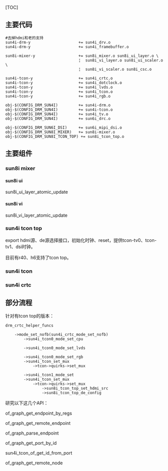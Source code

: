 [TOC]

## 主要代码

```shell
#去掉hdmi和老的支持
sun4i-drm-y                     += sun4i_drv.o
sun4i-drm-y                     += sun4i_framebuffer.o

sun8i-mixer-y                   += sun8i_mixer.o sun8i_ui_layer.o \
                                ¦  sun8i_vi_layer.o sun8i_ui_scaler.o \
                                ¦  sun8i_vi_scaler.o sun8i_csc.o

sun4i-tcon-y                    += sun4i_crtc.o
sun4i-tcon-y                    += sun4i_dotclock.o
sun4i-tcon-y                    += sun4i_lvds.o
sun4i-tcon-y                    += sun4i_tcon.o
sun4i-tcon-y                    += sun4i_rgb.o

obj-$(CONFIG_DRM_SUN4I)         += sun4i-drm.o
obj-$(CONFIG_DRM_SUN4I)         += sun4i-tcon.o
obj-$(CONFIG_DRM_SUN4I)         += sun4i_tv.o
obj-$(CONFIG_DRM_SUN4I)         += sun6i_drc.o

obj-$(CONFIG_DRM_SUN6I_DSI)     += sun6i_mipi_dsi.o
obj-$(CONFIG_DRM_SUN8I_MIXER)   += sun8i-mixer.o
obj-$(CONFIG_DRM_SUN8I_TCON_TOP) += sun8i_tcon_top.o
```
## 主要组件

### sun8i mixer

#### sun8i ui

sun8i_ui_layer_atomic_update

#### sun8i vi

sun8i_vi_layer_atomic_update

### sun4i tcon top

export hdmi源、de源选择接口，初始化时钟、reset，提供tcon-tv0、tcon-tv1、dsi时钟。

目前有r40、h6支持了tcon top。

### sun4i tcon

### sun4i crtc

## 部分流程

针对有tcon top的版本：

```
drm_crtc_helper_funcs

	->mode_set_nofb(sun4i_crtc_mode_set_nofb)
		->sun4i_tcon0_mode_set_cpu
		
		->sun4i_tcon0_mode_set_lvds
		
		->sun4i_tcon0_mode_set_rgb
		->sun4i_tcon_set_mux
			->tcon->quirks->set_mux
			
		->sun4i_tcon1_mode_set
		->sun4i_tcon_set_mux
			->tcon->quirks->set_mux
				->sun8i_tcon_top_set_hdmi_src
				->sun8i_tcon_top_de_config
```

研究以下这几个API：

of_graph_get_endpoint_by_regs

of_graph_get_remote_endpoint

of_graph_parse_endpoint



of_graph_get_port_by_id

sun4i_tcon_of_get_id_from_port

of_graph_get_remote_node

